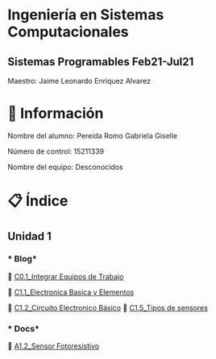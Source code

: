 # Ingeniería en Sistemas Computacionales

## Sistemas Programables Feb21-Jul21
Maestro: Jaime Leonardo Enriquez Alvarez

# :busts_in_silhouette: Información
 
Nombre del alumno: Pereida Romo Gabriela Giselle

Número de control: 15211339

Nombre del equipo: Desconocidos

# :clipboard: Índice
## Unidad 1

### * Blog*
:low_brightness: [C0.1_Integrar Equipos de Trabajo](https://github.com/pereida/SistemasProgramables/blob/main/Blog/C0.1_IntegrarEquiposdeTrabajo_PereidaRomoGabrielaGiselle.md)

:low_brightness: [C1.1_Electronica Basica y Elementos](https://github.com/pereida/SistemasProgramables/blob/main/Blog/C1.1_ElectronicaBasica_y_Elementos_PereidaRomoGabrielaGiselle.md)

:low_brightness: [C1.2_Circuito Electronico Básico](https://github.com/pereida/SistemasProgramables/blob/main/Blog/C1.2_CircuitoElectronicoBasico_PereidaRomoGabrielaGiselle.md)
:low_brightness: [C1.5_Tipos de sensores](https://github.com/pereida/SistemasProgramables/blob/main/Blog/C1.5_Tipos_De_%20Sensores_PereidaRomoGabrielaGiselle.md)

 ###  * Docs*
 
 :pushpin: [A1.2_Sensor Fotoresistivo](https://github.com/pereida/SistemasProgramables/blob/main/docs/A1.2_Sensor_Fotoresistivo_PereidaRomoGabrielaGiselle.md)
